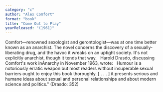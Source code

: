 ```yaml
---
category: "c"
author: "Alex Comfort"
format: "book"
title: "Come Out to Play"
yearReleased: "(1961)"
---
```

Comfort—renowned sexologist and gerontologist—was at one time better known as an anarchist. The novel concerns the discovery of a sexually-liberating drug, and the havoc it wreaks on an uptight society. It's not explicitly anarchist, though it tends that way.
 
Harold Drasdo, discussing Comfort's work inAnarchy in November 1963, wrote:
 
Humour is a notoriously erratic weapon but most readers without insuperable sexual barriers ought to enjoy this book thoroughly. [ . . . ] it presents serious and humane ideas about sexual and personal relationships and about modern science and politics." (Drasdo: 352)